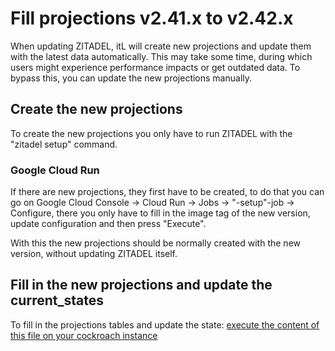 # Fill projections v2.41.x to v2.42.x

When updating ZITADEL, itL will create new projections and update them with the latest data automatically.
This may take some time, during which users might experience performance impacts or get outdated data.
To bypass this, you can update the new projections manually.

## Create the new projections

To create the new projections you only have to run ZITADEL with the "zitadel setup" command.

### Google Cloud Run

If there are new projections, they first have to be created, to do that you can go on Google Cloud Console -> Cloud Run -> Jobs -> "-setup"-job -> Configure,
there you only have to fill in the image tag of the new version, update configuration and then press "Execute".

With this the new projections should be normally created with the new version, without updating ZITADEL itself.

## Fill in the new projections and update the current_states

To fill in the projections tables and update the state:
[execute the content of this file on your cockroach instance](v2.41.x-to-v2.42.x/users-projections.sql)